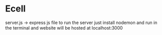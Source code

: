 # Ecell
server.js -> express js file to run the server
just install nodemon and run in the terminal and website will be hosted at localhost:3000
